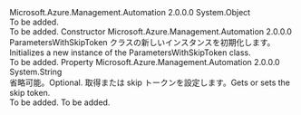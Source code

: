 <Type Name="ParametersWithSkipToken" FullName="Microsoft.Azure.Management.Automation.Models.ParametersWithSkipToken">
  <TypeSignature Language="C#" Value="public class ParametersWithSkipToken" />
  <TypeSignature Language="ILAsm" Value=".class public auto ansi beforefieldinit ParametersWithSkipToken extends System.Object" />
  <TypeSignature Language="DocId" Value="T:Microsoft.Azure.Management.Automation.Models.ParametersWithSkipToken" />
  <TypeSignature Language="VB.NET" Value="Public Class ParametersWithSkipToken" />
  <TypeSignature Language="F#" Value="type ParametersWithSkipToken = class" />
  <AssemblyInfo>
    <AssemblyName>Microsoft.Azure.Management.Automation</AssemblyName>
    <AssemblyVersion>2.0.0.0</AssemblyVersion>
  </AssemblyInfo>
  <Base>
    <BaseTypeName>System.Object</BaseTypeName>
  </Base>
  <Interfaces />
  <Docs>
    <summary>To be added.</summary>
    <remarks>To be added.</remarks>
  </Docs>
  <Members>
    <Member MemberName=".ctor">
      <MemberSignature Language="C#" Value="public ParametersWithSkipToken ();" />
      <MemberSignature Language="ILAsm" Value=".method public hidebysig specialname rtspecialname instance void .ctor() cil managed" />
      <MemberSignature Language="DocId" Value="M:Microsoft.Azure.Management.Automation.Models.ParametersWithSkipToken.#ctor" />
      <MemberSignature Language="VB.NET" Value="Public Sub New ()" />
      <MemberType>Constructor</MemberType>
      <AssemblyInfo>
        <AssemblyName>Microsoft.Azure.Management.Automation</AssemblyName>
        <AssemblyVersion>2.0.0.0</AssemblyVersion>
      </AssemblyInfo>
      <Parameters />
      <Docs>
        <summary>
            <span data-ttu-id="5fe71-101">ParametersWithSkipToken クラスの新しいインスタンスを初期化します。</span><span class="sxs-lookup"><span data-stu-id="5fe71-101">Initializes a new instance of the ParametersWithSkipToken class.</span></span>
            </summary>
        <remarks>To be added.</remarks>
      </Docs>
    </Member>
    <Member MemberName="SkipToken">
      <MemberSignature Language="C#" Value="public string SkipToken { get; set; }" />
      <MemberSignature Language="ILAsm" Value=".property instance string SkipToken" />
      <MemberSignature Language="DocId" Value="P:Microsoft.Azure.Management.Automation.Models.ParametersWithSkipToken.SkipToken" />
      <MemberSignature Language="VB.NET" Value="Public Property SkipToken As String" />
      <MemberSignature Language="F#" Value="member this.SkipToken : string with get, set" Usage="Microsoft.Azure.Management.Automation.Models.ParametersWithSkipToken.SkipToken" />
      <MemberType>Property</MemberType>
      <AssemblyInfo>
        <AssemblyName>Microsoft.Azure.Management.Automation</AssemblyName>
        <AssemblyVersion>2.0.0.0</AssemblyVersion>
      </AssemblyInfo>
      <ReturnValue>
        <ReturnType>System.String</ReturnType>
      </ReturnValue>
      <Docs>
        <summary>
            <span data-ttu-id="5fe71-102">省略可能。</span><span class="sxs-lookup"><span data-stu-id="5fe71-102">Optional.</span></span> <span data-ttu-id="5fe71-103">取得または skip トークンを設定します。</span><span class="sxs-lookup"><span data-stu-id="5fe71-103">Gets or sets the skip token.</span></span>
            </summary>
        <value>To be added.</value>
        <remarks>To be added.</remarks>
      </Docs>
    </Member>
  </Members>
</Type>